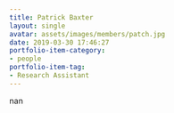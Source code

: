 ```yaml
---
title: Patrick Baxter
layout: single
avatar: assets/images/members/patch.jpg
date: 2019-03-30 17:46:27
portfolio-item-category:
- people
portfolio-item-tag:
- Research Assistant
---
```

nan